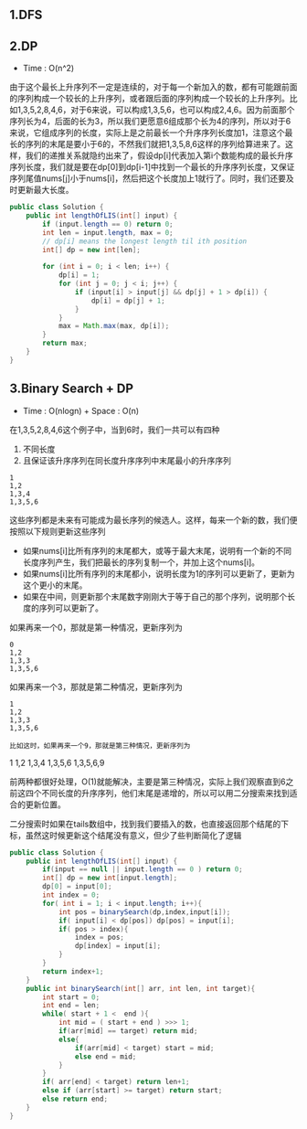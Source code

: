 ## 1.DFS

## 2.DP
* Time : O(n^2)

由于这个最长上升序列不一定是连续的，对于每一个新加入的数，都有可能跟前面的序列构成一个较长的上升序列，或者跟后面的序列构成一个较长的上升序列。比如1,3,5,2,8,4,6，对于6来说，可以构成1,3,5,6，也可以构成2,4,6。因为前面那个序列长为4，后面的长为3，所以我们更愿意6组成那个长为4的序列，所以对于6来说，它组成序列的长度，实际上是之前最长一个升序序列长度加1，注意这个最长的序列的末尾是要小于6的，不然我们就把1,3,5,8,6这样的序列给算进来了。这样，我们的递推关系就隐约出来了，假设dp[i]代表加入第i个数能构成的最长升序序列长度，我们就是要在dp[0]到dp[i-1]中找到一个最长的升序序列长度，又保证序列尾值nums[j]小于nums[i]，然后把这个长度加上1就行了。同时，我们还要及时更新最大长度。

```java
public class Solution {
    public int lengthOfLIS(int[] input) {
        if (input.length == 0) return 0;
        int len = input.length, max = 0;
        // dp[i] means the longest length til ith position
        int[] dp = new int[len];
        
        for (int i = 0; i < len; i++) {
            dp[i] = 1;
            for (int j = 0; j < i; j++) {
                if (input[i] > input[j] && dp[j] + 1 > dp[i]) {
                    dp[i] = dp[j] + 1;
                }
            }
            max = Math.max(max, dp[i]);
        }
        return max;
    }
}

```


## 3.Binary Search + DP
* Time : O(nlogn) + Space : O(n)

在1,3,5,2,8,4,6这个例子中，当到6时，我们一共可以有四种

1. 不同长度
2. 且保证该升序序列在同长度升序序列中末尾最小的升序序列

```
1
1,2
1,3,4
1,3,5,6
```
这些序列都是未来有可能成为最长序列的候选人。这样，每来一个新的数，我们便按照以下规则更新这些序列

* 如果nums[i]比所有序列的末尾都大，或等于最大末尾，说明有一个新的不同长度序列产生，我们把最长的序列复制一个，并加上这个nums[i]。
* 如果nums[i]比所有序列的末尾都小，说明长度为1的序列可以更新了，更新为这个更小的末尾。
* 如果在中间，则更新那个末尾数字刚刚大于等于自己的那个序列，说明那个长度的序列可以更新了。

如果再来一个0，那就是第一种情况，更新序列为

```
0
1,2
1,3,3
1,3,5,6

```
如果再来一个3，那就是第二种情况，更新序列为

```
1
1,2
1,3,3
1,3,5,6
```

```
比如这时，如果再来一个9，那就是第三种情况，更新序列为

```
1
1,2
1,3,4
1,3,5,6
1,3,5,6,9


前两种都很好处理，O(1)就能解决，主要是第三种情况，实际上我们观察直到6之前这四个不同长度的升序序列，他们末尾是递增的，所以可以用二分搜索来找到适合的更新位置。

二分搜索时如果在tails数组中，找到我们要插入的数，也直接返回那个结尾的下标，虽然这时候更新这个结尾没有意义，但少了些判断简化了逻辑

```java
public class Solution {
    public int lengthOfLIS(int[] input) {
        if(input == null || input.length == 0 ) return 0;
        int[] dp = new int[input.length];
        dp[0] = input[0];
        int index = 0;
        for( int i = 1; i < input.length; i++){
            int pos = binarySearch(dp,index,input[i]);
            if( input[i] < dp[pos]) dp[pos] = input[i];
            if( pos > index){
                index = pos;
                dp[index] = input[i];
            }
        }
        return index+1;
    }
    public int binarySearch(int[] arr, int len, int target){
        int start = 0;
        int end = len;
        while( start + 1 <  end ){
            int mid = ( start + end ) >>> 1;
            if(arr[mid] == target) return mid;
            else{
                if(arr[mid] < target) start = mid;
                else end = mid;
            }
        }
        if( arr[end] < target) return len+1;
        else if (arr[start] >= target) return start;
        else return end;
    }
}
```
